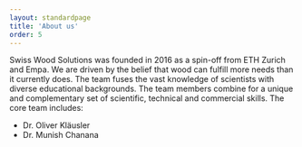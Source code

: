 ```yaml
---
layout: standardpage
title: 'About us'
order: 5
---
```

Swiss Wood Solutions was founded in 2016 as a spin-off from ETH Zurich and Empa. We are driven by the belief that wood can fulfill more needs than it currently does. The team fuses the vast knowledge of scientists with diverse educational backgrounds. The team members combine for a unique and complementary set of scientific, technical and commercial skills. The core team includes: 
* Dr. Oliver Kläusler
* Dr. Munish Chanana
